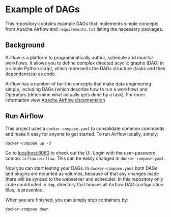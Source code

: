 # Example of DAGs

This repository contains example DAGs that implements simple concepts from Apache Airflow and `requirements.txt` listing the necessary packages.

## Background

Airflow is a platform to programmatically author, schedule and monitor workflows. It allows you to define complex directed acyclic graphs (DAG) in a simple Python script, which represents the DAGs structure (tasks and their dependencies) as code.

Airflow has a number of built-in concepts that make data engineering simple, including DAGs (which describe how to run a workflow) and Operators (determine what actually gets done by a task). For more information view [Apache Airflow documentaion](https://airflow.apache.org/docs/apache-airflow/stable/index.html)

## Run Airflow

This project uses a `docker-compose.yaml` to consolidate common commands and make it easy for anyone to get started. To run Airflow locally, simply:
```
docker-compose up -d
```
Go to [localhost:8080](http://localhost:8080/home) to check out the UI. Login with the user-password combo: `aiflow:airflow`. This can be easily changed in `docker-compose.yaml`.

Now you can start testing your DAGs. In `docker-compose.yaml` both DAGs and plugins are mounted as volumes, because of that any changes made there will be synced to the webserver and scheduler. In this repository only code contributed in `dag`, directory that houses all Airflow DAG configuration files, is presented. 

When you are finished, you can simply stop containers by:
```
docker-compose down
```
